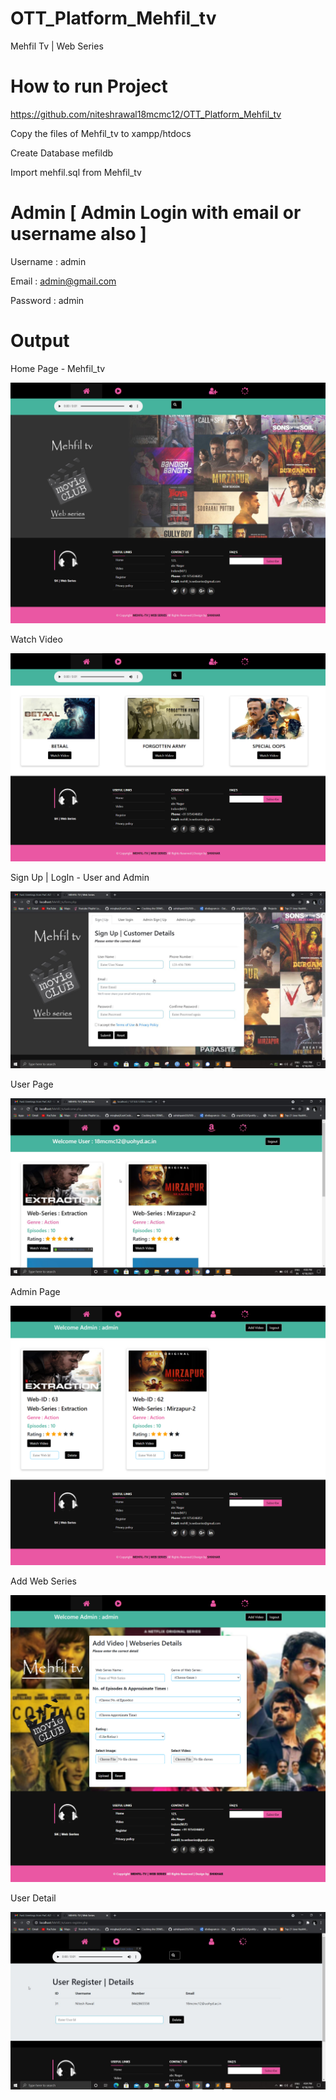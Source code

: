# OTT_Platform_Mehfil_tv


 Mehfil Tv | Web Series
# How to run Project 
https://github.com/niteshrawal18mcmc12/OTT_Platform_Mehfil_tv
 
 Copy the files of Mehfil_tv to xampp/htdocs
 
 Create Database mefildb
 
 Import mehfil.sql from Mehfil_tv

# Admin [ Admin Login with email or username also ]

 Username : admin
 
 Email : admin@gmail.com

 Password : admin

# Output
 Home Page - Mehfil_tv

<img src="Screenshots/Mehfil_tv-Homepage.png">

 Watch Video
 
<img src="Screenshots/Watch-page.png">

 Sign Up | LogIn - User and Admin 
 
<img src="Screenshots/Signup-page.jpg">

 User Page
 
 <img src="Screenshots/User-page.jpg">

 Admin Page

 <img src="Screenshots/Admin-page.png">

 Add Web Series


 <img src="Screenshots/Add-Video-page.png">

 User Detail
 
  <img src="Screenshots/User-detail.jpg">

